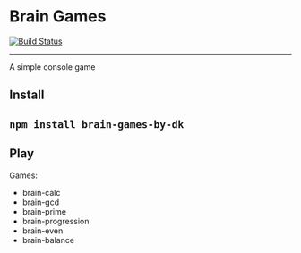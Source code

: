 # Brain Games


[![Build Status](https://travis-ci.org/d3mash/brain-games.svg?branch=master)](https://travis-ci.org/d3mash/brain-games)

---
A simple console game
## Install
`npm install brain-games-by-dk`
---
## Play
Games:
* brain-calc
* brain-gcd
* brain-prime
* brain-progression
* brain-even
* brain-balance
